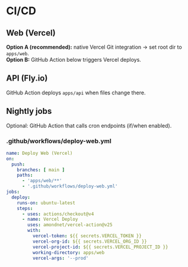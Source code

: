# CI/CD

## Web (Vercel)
**Option A (recommended):** native Vercel Git integration → set root dir to `apps/web`.  
**Option B:** GitHub Action below triggers Vercel deploys.

## API (Fly.io)
GitHub Action deploys `apps/api` when files change there.

## Nightly jobs
Optional: GitHub Action that calls cron endpoints (if/when enabled).

### .github/workflows/deploy-web.yml
```yaml
name: Deploy Web (Vercel)
on:
  push:
    branches: [ main ]
    paths:
      - 'apps/web/**'
      - '.github/workflows/deploy-web.yml'
jobs:
  deploy:
    runs-on: ubuntu-latest
    steps:
      - uses: actions/checkout@v4
      - name: Vercel Deploy
        uses: amondnet/vercel-action@v25
        with:
          vercel-token: ${{ secrets.VERCEL_TOKEN }}
          vercel-org-id: ${{ secrets.VERCEL_ORG_ID }}
          vercel-project-id: ${{ secrets.VERCEL_PROJECT_ID }}
          working-directory: apps/web
          vercel-args: '--prod'
